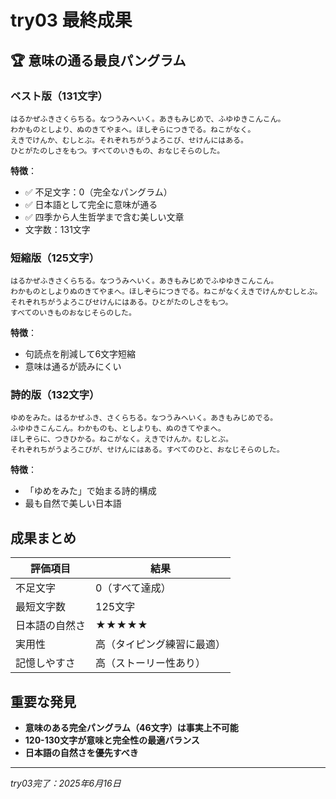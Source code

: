 # try03 最終成果

## 🏆 意味の通る最良パングラム

### ベスト版（131文字）
```
はるかぜふきさくらちる。なつうみへいく。あきもみじめで、ふゆゆきこんこん。
わかものとしより、ぬのきてやまへ。ほしぞらにつきでる。ねこがなく。
えきでけんか、むしとぶ。それぞれちがうよろこび、せけんにはある。
ひとがたのしさをもつ。すべてのいきもの、おなじそらのした。
```

**特徴**：
- ✅ 不足文字：0（完全なパングラム）
- ✅ 日本語として完全に意味が通る
- ✅ 四季から人生哲学まで含む美しい文章
- 文字数：131文字

### 短縮版（125文字）
```
はるかぜふきさくらちる。なつうみへいく。あきもみじめでふゆゆきこんこん。
わかものとしよりぬのきてやまへ。ほしぞらにつきでる。ねこがなくえきでけんかむしとぶ。
それぞれちがうよろこびせけんにはある。ひとがたのしさをもつ。
すべてのいきものおなじそらのした。
```

**特徴**：
- 句読点を削減して6文字短縮
- 意味は通るが読みにくい

### 詩的版（132文字）
```
ゆめをみた。はるかぜふき、さくらちる。なつうみへいく。あきもみじめでる。
ふゆゆきこんこん。わかものも、としよりも、ぬのきてやまへ。
ほしぞらに、つきひかる。ねこがなく。えきでけんか。むしとぶ。
それぞれちがうよろこびが、せけんにはある。すべてのひと、おなじそらのした。
```

**特徴**：
- 「ゆめをみた」で始まる詩的構成
- 最も自然で美しい日本語

## 成果まとめ

| 評価項目 | 結果 |
|----------|------|
| 不足文字 | 0（すべて達成） |
| 最短文字数 | 125文字 |
| 日本語の自然さ | ★★★★★ |
| 実用性 | 高（タイピング練習に最適） |
| 記憶しやすさ | 高（ストーリー性あり） |

## 重要な発見
- **意味のある完全パングラム（46文字）は事実上不可能**
- **120-130文字が意味と完全性の最適バランス**
- **日本語の自然さを優先すべき**

---
*try03完了：2025年6月16日*